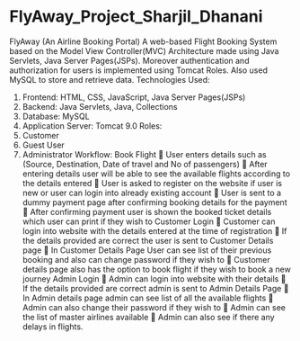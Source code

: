 # FlyAway_Project_Sharjil_Dhanani
FlyAway (An Airline Booking Portal)
A web-based Flight Booking System based on the Model View
Controller(MVC) Architecture made using Java Servlets, Java
Server Pages(JSPs). Moreover authentication and authorization for
users is implemented using Tomcat Roles. Also used MySQL to
store and retrieve data.
Technologies Used:
1. Frontend: HTML, CSS, JavaScript, Java Server Pages(JSPs)
2. Backend: Java Servlets, Java, Collections
3. Database: MySQL
4. Application Server: Tomcat 9.0
Roles:
  1. Customer
  2. Guest User
  3. Administrator
Workflow:
Book Flight
   User enters details such as (Source, Destination, Date of
travel and No of passengers)
   After entering details user will be able to see the
available flights according to the details entered
   User is asked to register on the website if user is new or
user can login into already existing account
   User is sent to a dummy payment page after confirming
booking details for the payment
   After confirming payment user is shown the booked
ticket details which user can print if they wish to
Customer Login
   Customer can login into website with the details entered
at the time of registration
   If the details provided are correct the user is sent to
Customer Details page
   In Customer Details Page User can see list of their
previous booking and also can change password if they
wish to
   Customer details page also has the option to book flight
if they wish to book a new journey
Admin Login
   Admin can login into website with their details
   If the details provided are correct admin is sent to Admin
Details Page
   In Admin details page admin can see list of all the
available flights
   Admin can also change their password if they wish to
   Admin can see the list of master airlines available
   Admin can also see if there any delays in flights.
